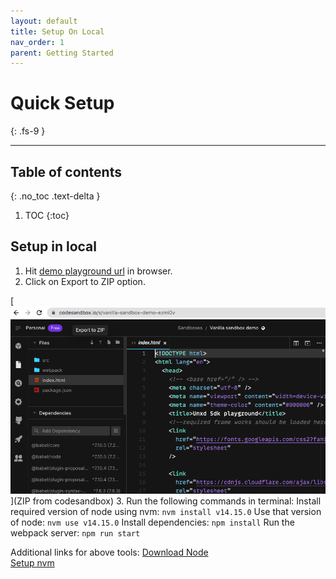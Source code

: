 ```yaml
---
layout: default
title: Setup On Local
nav_order: 1
parent: Getting Started
---
```


# Quick Setup
{: .fs-9 }

---

## Table of contents
{: .no_toc .text-delta }

1. TOC
{:toc}

## Setup in local

1. Hit [demo playground url](https://codesandbox.io/s/vanilla-sandbox-demo-ezmi0v) in browser.
2. Click on Export to ZIP option.

[![alt text for screen readers](../assets/zip.png)](ZIP from codesandbox)
3. Run the following commands in terminal:
Install required version of node using nvm:
```nvm install v14.15.0```
Use that version of node:
```nvm use v14.15.0```
Install dependencies:
```npm install```
Run the webpack server:
```npm run start```

Additional links for above tools:
[Download Node](3https://nodejs.org/en/download/)<br/>
[Setup nvm](https://nodesource.com/blog/installing-node-js-tutorial-using-nvm-on-mac-os-x-and-ubuntu/)


